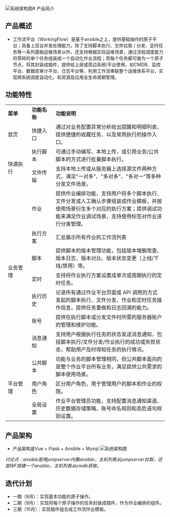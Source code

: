 ![系统架构图](https://github.com/user-attachments/assets/a0330a57-3e3a-4e7c-9a33-dae40e13e31f)# 产品简介

## 产品概述
- 工作流平台（WorkingFlow）是基于ansible之上，提供基础操作的原子平台；具备上百台并发处理能力，除了支持脚本执行、文件拉取 / 分发、定时任务等一系列基础运维场景以外，还支持根据实际运维场景，通过流程调度能力将零碎的单个任务组装成一个自动化作业流程；而每个任务都可做为一个原子节点，将其封装成插件，提供给上层或周边系统/平台使用，如CMDB、监控平台、数据库审计平台、日志平台等，利用工作流串联整个运维体系平台，实现跨系统调度自动化，和资源及应用全生命周期管理。

## 功能特性

<table><tbody>
<tr style="font-weight:bold;"><td width="15%" >	菜单	</td><td width="15%">	功能名称	</td><td width="70%">	功能说明	</td></tr>
<tr><td>	首页	</td><td>	快捷入口	</td><td>	通过对业务配置异常分析给出提醒和明细列表，提供便捷的收藏任务、以及常用执行的操作入口。	</td></tr>
<tr><td rowspan="2" style="vertical-align:middle;">	快速执行	</td><td>	执行脚本	</td><td>	可通过手动编写、本地上传，或引用业务/公共脚本的方式进行批量脚本执行。	</td></tr>
<tr><td style="vertical-align:middle;">	文件传输	</td><td>	支持本地上传或从服务器上选择源文件两种方式，满足"一对多"、"多对多"、"多对一"等多种分发文件场景。	</td></tr>
<tr><td rowspan="7" style="vertical-align:middle;">	业务管理	</td><td style="vertical-align:middle;">	作业	</td><td>	提供作业编排功能，支持用户将多个脚本执行、文件分发或人工确认步骤组装成作业模板，并按使用场景衍生多个对应的执行方案；提供调试功能来满足作业调试场景，支持使用标签对作业进行分类管理。	</td></tr>
<tr><td style="vertical-align:middle;">执行方案</td><td> 汇总展示所有作业的工作流列表 </td></tr>
<tr><td style="vertical-align:middle;">脚本</td><td> 提供脚本的版本管理功能，包括版本增删改查、版本日志、版本对比、版本状态变更（上线/下线/禁用）等。 </td></tr>
<tr><td style="vertical-align:middle;">定时</td><td> 支持将作业执行方案设置成单次或周期执行的定时任务。 </td></tr>
<tr><td style="vertical-align:middle;">执行历史</td><td> 记录所有通过作业平台页面或 API 调用的方式发起的脚本执行、文件分发、作业和定时任务操作信息，提供任务重做和日志回溯的能力。 </td></tr>
<tr><td>	账号	</td><td>	提供在执行脚本或分发文件时所需的服务器账户的管理和维护功能。	</td></tr>
<tr><td style="vertical-align:middle;">	消息通知	</td><td>	支持用户根据执行任务的状态发送消息通知，包括脚本执行/文件分发/作业执行的成功或失败状态，帮助用户及时得知任务的执行情况。	</td></tr>
<tr><td rowspan="3" style="vertical-align:middle;">	平台管理	</td><td>	公共脚本	</td><td>	功能与业务的脚本管理相同，但公共脚本面向的是整个作业平台所有业务，满足提供公共需求的脚本使用场景。	</td></tr>
<tr><td style="vertical-align:middle;">	用户角色	</td><td>	区分用户角色，用于管理用户的脚本和作业的权限。 </td></tr>
<tr><td style="vertical-align:middle;">	全局设置	</td><td>	作业平台管理员功能，支持配置消息通知渠道、历史数据存储策略、账号命名规则和高危语句规则设置。	</td></tr>
</tbody></table>

## 产品架构

- 产品架构是Vue + Flask + Ansible + Mysql
![系统架构图](https://github.com/user-attachments/assets/1f2e52c4-6222-401b-b647-5b854ca2d08f)

*讨论点：ansible是用jumpserver内置ansible，主机列表从jumpserver拉取，还是WF搭建一个ansible，主机列表从cmdb获取。*

## 迭代计划

- 一期（8月）：实现基本功能的原子操作。
- 二期（9月）：实现将每个原子操作的任务封装成插件，作为作业编排的组件。
- 三期（10月）：实现插件组合成工作流作业模板。
